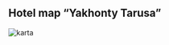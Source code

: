 ## Hotel map “Yakhonty Tarusa”
![karta](https://img-fotki.yandex.ru/get/30086/121639917.dd/0_15da2b_478a407b_orig)
